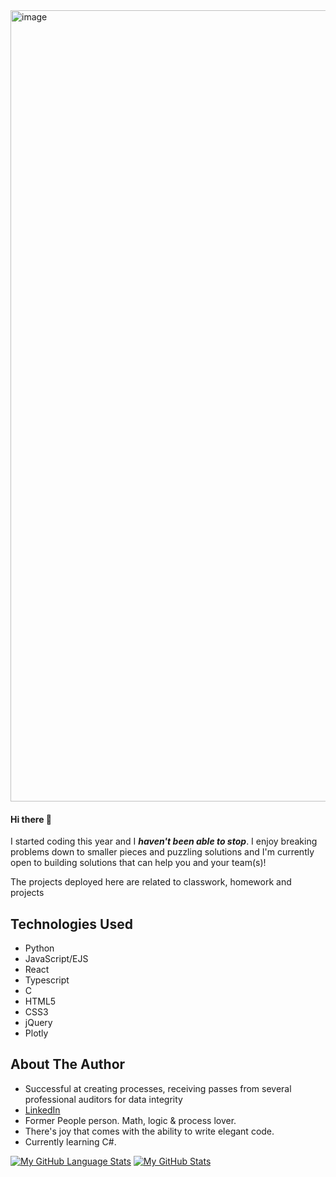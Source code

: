 <img width="1266" alt="image" src="https://user-images.githubusercontent.com/101881486/200353230-8c2dcdc2-7a9d-4a2b-9418-3f3834615ae4.png">


#### Hi there 👋

I started coding this year and I ***haven't been able to stop***. I enjoy breaking problems down to smaller pieces and puzzling solutions and I'm currently open to building solutions that can help you and your team(s)!

The projects deployed here are related to classwork, homework and projects

## Technologies Used
* Python
* JavaScript/EJS
* React
* Typescript
* C
* HTML5
* CSS3
* jQuery
* Plotly

## About The Author
* Successful at creating processes, receiving passes from several professional auditors for data integrity
* [LinkedIn](https://www.linkedin.com/in/sylvialchen/)
* Former People person. Math, logic & process lover. 
* There's joy that comes with the ability to write elegant code.
* Currently learning C#.

[![My GitHub Language Stats](https://github-readme-stats.vercel.app/api/top-langs/?username=sylvialchen&langs_count=5&theme=tokyonight)]()
[![My GitHub Stats](https://github-readme-stats.vercel.app/api/?username=sylvialchen&count_private=true&theme=tokyonight&showicons=true)]()
